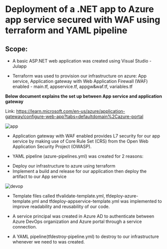 # Deployment of a .NET app to Azure app service secured with WAF using terraform and YAML pipeline

## Scope: 

* A basic ASP.NET web application was created using Visual Studio - Julapp

* Terraform was used to provision our infrastructure on azure: App service, Application gateway with Web Application Firewall (WAF) enabled - main.tf, appservice.tf, appgw&waf.tf, variables.tf

**Below document explains the set up between App service and application gateway**

Link: https://learn.microsoft.com/en-us/azure/application-gateway/configure-web-app?tabs=defaultdomain%2Cazure-portal
 
![app](https://github.com/Jul977/CI-CD-pipeline-with-YAML-Terraform/assets/110497123/b69e5413-10b8-40d2-aa54-0df44aaf5aa4)


* Application gateway with WAF enabled provides L7 security for our app service by making use of Core Rule Set (CRS) from the Open Web Application Security Project (OWASP).
 
* YAML pipeline (azure-pipelines.yml) was created for 2 reasons:
-	Deploy our infrastructure to azure using terraform
-	Implement a build and release for our application then deploy the artifact to our App service
 
![devop](https://github.com/Jul977/CI-CD-pipeline-with-YAML-Terraform/assets/110497123/c03dae19-e3d4-4027-b5d8-6e22283dd7fd)


* Template files called tfvalidate-template.yml, tfdeploy-azure-template.yml and tfdeploy-appservice-template.yml was implemented to improve readability and reusability of our code.

* A service principal was created in Azure AD to authenticate between Azure DevOps organization and Azure portal through a service connection.

* A YAML pipeline(tfdestroy-pipeline.yml) to destroy to our infrastructure whenever we need to was created.
